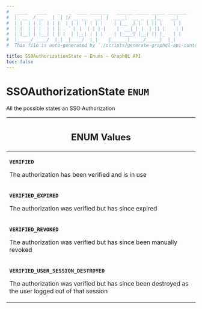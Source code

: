 ```yaml
---
#  _____   ____    _   _  ____ _______   ______ _____ _____ _______
#  |  __  / __   |  | |/ __ __   __| |  ____|  __ _   _|__   __|
#  | |  | | |  | | |  | | |  | | | |    | |__  | |  | || |    | |
#  | |  | | |  | | | . ` | |  | | | |    |  __| | |  | || |    | |
#  | |__| | |__| | | |  | |__| | | |    | |____| |__| || |_   | |
#  |_____/ ____/  |_| _|____/  |_|    |______|_____/_____|  |_|
#  This file is auto-generated by `./scripts/generate-graphql-api-content.sh`.

title: SSOAuthorizationState – Enums – GraphQL API
toc: false
---
```

<!-- vale off -->
<h1 class="has-pills" data-algolia-exclude>
  SSOAuthorizationState
  <span class="pill pill--enum pill--normal-case pill--large"><code>ENUM</code></span>
</h1>
<!-- vale on -->


All the possible states an SSO Authorization









<table class="responsive-table responsive-table--single-column-rows">
  <thead>
    <th>
      <h2 data-algolia-exclude>ENUM Values</h2>
    </th>
  </thead>
  <tbody>
    <tr><td><p><strong><code>VERIFIED</code></strong></p><p>The authorization has been verified and is in use</p></td></tr><tr><td><p><strong><code>VERIFIED_EXPIRED</code></strong></p><p>The authorization was verified but has since expired</p></td></tr><tr><td><p><strong><code>VERIFIED_REVOKED</code></strong></p><p>The authorization was verified but has since been manually revoked</p></td></tr><tr><td><p><strong><code>VERIFIED_USER_SESSION_DESTROYED</code></strong></p><p>The authorization was verified but has since been destroyed as the user logged out of that session</p></td></tr>
  </tbody>
</table>
